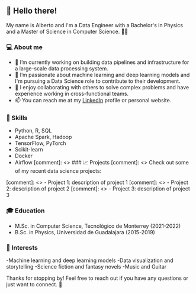## 👋 Hello there!
My name is Alberto and I'm a Data Engineer with a Bachelor's in Physics and a Master of Science in Computer Science. 👨‍🎓

### 💻 About me
- 🔭 I’m currently working on building data pipelines and infrastructure for a large-scale data processing system.
- 🌱 I’m passionate about machine learning and deep learning models and I'm pursuing a Data Science role to contribute to their development.
- 👯 I enjoy collaborating with others to solve complex problems and have experience working in cross-functional teams.
- 📫 You can reach me at my [LinkedIn](https://www.linkedin.com/in/albertovesp/) profile or personal website.
### 🚀 Skills
- Python, R, SQL
- Apache Spark, Hadoop
- TensorFlow, PyTorch
- Scikit-learn
- Docker
- Airflow
[comment]: <> ### 📈 Projects
[comment]: <> Check out some of my recent data science projects:

[comment]: <> - Project 1: description of project 1
[comment]: <> - Project 2: description of project 2
[comment]: <> - Project 3: description of project 3
### 🎓 Education
- M.Sc. in Computer Science, Tecnológico de Monterrey (2021-2022)
- B.Sc. in Physics, Universidad de Guadalajara (2015-2019)

### 🌟 Interests
-Machine learning and deep learning models
-Data visualization and storytelling
-Science fiction and fantasy novels
-Music and Guitar

Thanks for stopping by! Feel free to reach out if you have any questions or just want to connect. 👋
